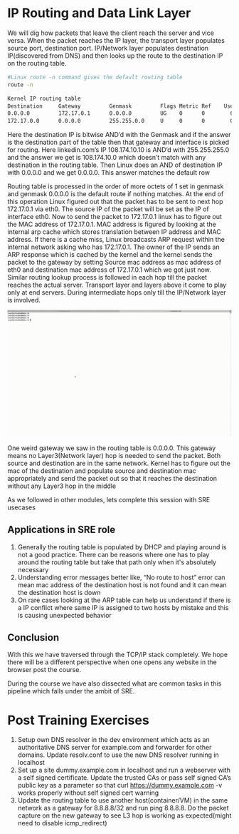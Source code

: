 # IP Routing and Data Link Layer
We will dig how packets that leave the client reach the server and vice versa. When the packet reaches the IP layer, the transport layer populates source port, destination port. IP/Network layer populates destination IP(discovered from DNS) and then looks up the route to the destination IP on the routing table. 

```bash
#Linux route -n command gives the default routing table
route -n
```

```bash
Kernel IP routing table
Destination     Gateway         Genmask         Flags Metric Ref    Use Iface
0.0.0.0         172.17.0.1      0.0.0.0         UG    0      0        0 eth0
172.17.0.0      0.0.0.0         255.255.0.0     U     0      0        0 eth0
```

Here the destination IP is bitwise AND’d with the Genmask and if the answer is the destination part of the table then that gateway and interface is picked for routing. Here linkedin.com’s IP 108.174.10.10 is AND’d with 255.255.255.0 and the answer we get is 108.174.10.0 which doesn’t match with any destination in the routing table. Then Linux does an AND of destination IP with 0.0.0.0 and we get 0.0.0.0. This answer matches the default row

Routing table is processed in the order of more octets of 1 set in genmask and genmask 0.0.0.0 is the default route if nothing matches. 
At the end of this operation Linux figured out that the packet has to be sent to next hop 172.17.0.1 via eth0. The source IP of the packet will be set as the IP of interface eth0. 
Now to send the packet to 172.17.0.1 linux has to figure out the MAC address of 172.17.0.1. MAC address is figured by looking at the internal arp cache which stores translation between IP address and MAC address. If there is a cache miss, Linux broadcasts ARP request within the internal network asking who has 172.17.0.1. The owner of the IP sends an ARP response which is cached by the kernel and the kernel sends the packet to the gateway by setting Source mac address as mac address of eth0 and destination mac address of 172.17.0.1 which we got just now. Similar routing lookup process is followed in each hop till the packet reaches the actual server. Transport layer and layers above it come to play only at end servers. During intermediate hops only till the IP/Network layer is involved.

![Screengrab for above explanation](images/arp.gif)

One weird gateway we saw in the routing table is 0.0.0.0. This gateway means no Layer3(Network layer) hop is needed to send the packet. Both source and destination are in the same network. Kernel has to figure out the mac of the destination and populate source and destination mac appropriately and send the packet out so that it reaches the destination without any Layer3 hop in the middle

As we followed in other modules, lets complete this session with SRE usecases

## Applications in SRE role
1. Generally the routing table is populated by DHCP and playing around is not a good practice. There can be reasons where one has to play around the routing table but take that path only when it's absolutely necessary
2. Understanding error messages better like, “No route to host” error can mean mac address of the destination host is not found and it can mean the destination host is down 
3. On rare cases looking at the ARP table can help us understand if there is a IP conflict where same IP is assigned to two hosts by mistake and this is causing unexpected behavior

## Conclusion

With this we have traversed through the TCP/IP stack completely. We hope there will be a different perspective when one opens any website in the browser post the course. 

During the course we have also dissected what are common tasks in this pipeline which falls under the ambit of SRE.

# Post Training Exercises
1. Setup own DNS resolver in the dev environment which acts as an authoritative DNS server for example.com and forwarder for other domains. Update resolv.conf to use the new DNS resolver running in localhost
2. Set up a site dummy.example.com in localhost and run a webserver with a self signed certificate. Update the trusted CAs or pass self signed CA’s public key as a parameter so that curl https://dummy.example.com -v works properly without self signed cert warning
3. Update the routing table to use another host(container/VM) in the same network as a gateway for 8.8.8.8/32 and run ping 8.8.8.8. Do the packet capture on the new gateway to see L3 hop is working as expected(might need to disable icmp_redirect)
 
